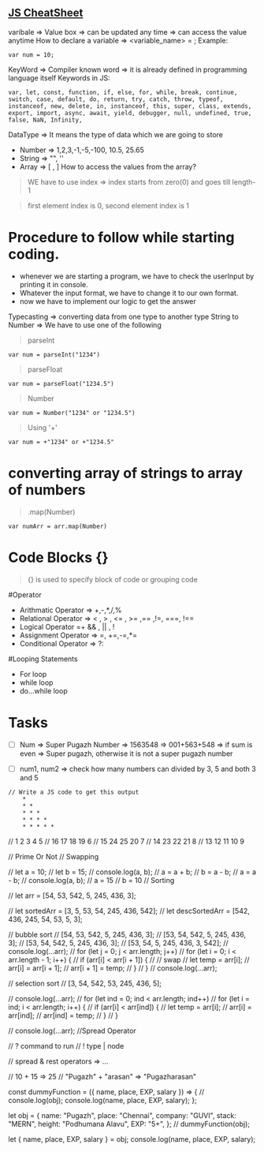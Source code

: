 ## [JS CheatSheet](https://drive.google.com/file/d/14mSzInQ674Drdu_iKULASF1XsCDKjJcm/view?usp=sharing)


varibale => Value box => can be updated any time => can access the value anytime
How to declare a variable => <keyword> <variable_name> = <value>;
Example:
```
var num = 10;
```
KeyWord => Compiler known word => it is already defined in programming language itself
Keywords in JS:
```
var, let, const, function, if, else, for, while, break, continue, switch, case, default, do, return, try, catch, throw, typeof, instanceof, new, delete, in, instanceof, this, super, class, extends, export, import, async, await, yield, debugger, null, undefined, true, false, NaN, Infinity,
```
DataType => It means the type of data which we are going to store
+ Number => 1,2,3,-1,-5,-100, 10.5, 25.65
+ String => "", ''
+ Array => [<any number of data> , <any type of data>]
How to access the values from the array?
> WE have to use index => index starts from zero(0) and goes till length-1

> first element index is 0, second element index is 1

# Procedure to follow while starting coding.
- whenever we are starting a program, we have to check the userInput by printing it in console.
- Whatever the input format, we have to change it to our own format.
- now we have to implement our logic to get the answer

Typecasting => converting data from one type to another type
String to Number => We have to use one of the following
> parseInt
```
var num = parseInt("1234")
```
> parseFloat
```
var num = parseFloat("1234.5")
```
> Number
```
var num = Number("1234" or "1234.5")
```
> Using '+'
```
var num = +"1234" or +"1234.5"
```
# converting array of strings to array of numbers
> .map(Number)
```
var numArr = arr.map(Number)
```
# Code Blocks {}
> {} is used to specify block of code or grouping code

#Operator
+ Arithmatic Operator => +,-,*,/,%
+ Relational Operator => < , > , <= , >= ,== ,!=, ===, !==
+ Logical Operator =+ && , || , !
+ Assignment Operator => =, +=,-=,*=
+ Conditional Operator => ?:

#Looping Statements
+ For loop
+ while loop
+ do...while loop

# Tasks

- [ ] Num => Super Pugazh Number => 1563548 => 001+563+548 => if sum is even => Super pugazh, otherwise it is not a super pugazh number

- [ ] num1, num2 => check how many numbers can divided by 3, 5 and both 3 and 5

```
// Write a JS code to get this output
    *
    * *
    * * *
    * * * *
    * * * * *
```
//  1  2  3  4 5
// 16 17 18 19 6
// 15 24 25 20 7
// 14 23 22 21 8
// 13 12 11 10 9

// Prime Or Not
// Swapping

// let a = 10;
// let b = 15;
// console.log(a, b);
// a = a + b;
// b = a - b;
// a = a - b;
// console.log(a, b);
// a = 15
// b = 10
// Sorting

// let arr = [54, 53, 542, 5, 245, 436, 3];

// let sortedArr = [3, 5, 53, 54, 245, 436, 542];
// let descSortedArr = [542, 436, 245, 54, 53, 5, 3];

// bubble sort
// [54, 53, 542, 5, 245, 436, 3];
// [53, 54, 542, 5, 245, 436, 3];
// [53, 54, 542, 5, 245, 436, 3];
// [53, 54, 5, 245, 436, 3, 542];
// console.log(...arr);
// for (let j = 0; j < arr.length; j++)
//   for (let i = 0; i < arr.length - 1; i++) {
//     if (arr[i] < arr[i + 1]) {
//       // swap
//       let temp = arr[i];
//       arr[i] = arr[i + 1];
//       arr[i + 1] = temp;
//     }
//   }
// console.log(...arr);

// selection sort
// [3, 54, 542, 53, 245, 436, 5];

// console.log(...arr);
// for (let ind = 0; ind < arr.length; ind++)
//   for (let i = ind; i < arr.length; i++) {
//     if (arr[i] < arr[ind]) {
//       let temp = arr[i];
//       arr[i] = arr[ind];
//       arr[ind] = temp;
//     }
//   }

// console.log(...arr); //Spread Operator

// ? command to run
// ! type <inputfile name> | node <js code>

// spread & rest operators => ...

// 10 + 15 => 25
// "Pugazh"  + "arasan" => "Pugazharasan"

const dummyFunction = ({ name, place, EXP, salary }) => {
  //   console.log(obj);
  console.log(name, place, EXP, salary);
};

let obj = {
  name: "Pugazh",
  place: "Chennai",
  company: "GUVI",
  stack: "MERN",
  height: "Podhumana Alavu",
  EXP: "5+",
};
// dummyFunction(obj);

let { name, place, EXP, salary } = obj;
console.log(name, place, EXP, salary);
